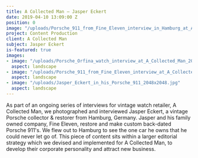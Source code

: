 ```yaml
---
title: A Collected Man – Jasper Eckert
date: 2019-04-10 13:09:00 Z
position: 0
image: "/uploads/Porsche_911_from_Fine_Eleven_interview_in_Hamburg_at_A_Collected_Man_2048x2048.jpg"
project: Content Production
client: A Collected Man
subject: Jasper Eckert
is-featured: true
images:
- image: "/uploads/Porsche_Orfina_watch_interview_at_A_Collected_Man_2048x2048.jpg"
  aspect: landscape
- image: "/uploads/Porsche_911_from_Fine_Eleven_interview_at_A_Collected_Man_2048x2048.jpg"
  aspect: landscape
- image: "/uploads/Jasper_Eckert_in_his_Porsche_911_2048x2048.jpg"
  aspect: landscape
---
```


As part of an ongoing series of interviews for vintage watch retailer, A Collected Man, we photographed and interviewed Jasper Eckert, a vintage Porsche collector & restorer from Hamburg, Germany. Jasper and his family owned company, Fine Eleven, restore and make custom back-dated Porsche 911's. We flew out to Hamburg to see the one car he owns that he could never let go of. This piece of content sits within a larger editorial strategy which we devised and implemented for A Collected Man, to develop their corporate personality and attract new business.
